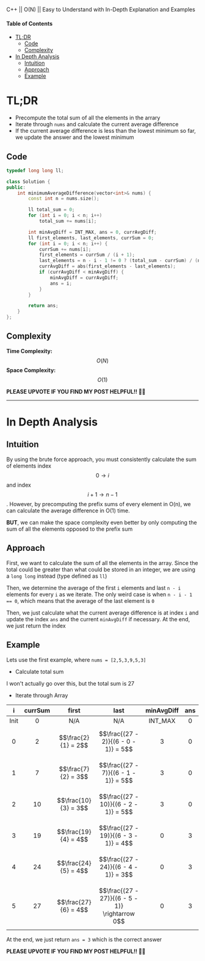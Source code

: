 C++ || O(N) || Easy to Understand with In-Depth Explanation and Examples

#### Table of Contents

- [TL;DR](#tldr)
  - [Code](#code)
  - [Complexity](#complexity)
- [In Depth Analysis](#in-depth-analysis)
  - [Intuition](#intuition)
  - [Approach](#approach)
  - [Example](#example)

# TL;DR

* Precompute the total sum of all the elements in the arrary
* Iterate through `nums` and calculate the current average difference
* If the current average difference is less than the lowest minimum so far, we update the answer and the lowest minimum

## Code

```c++
typedef long long ll;

class Solution {
public:
    int minimumAverageDifference(vector<int>& nums) {
        const int n = nums.size();

        ll total_sum = 0;
        for (int i = 0; i < n; i++)
            total_sum += nums[i];

        int minAvgDiff = INT_MAX, ans = 0, currAvgDiff;
        ll first_elements, last_elements, currSum = 0;
        for (int i = 0; i < n; i++) {
            currSum += nums[i];
            first_elements = currSum / (i + 1);
            last_elements = n - i - 1 != 0 ? (total_sum - currSum) / (n - i - 1) : 0;
            currAvgDiff = abs(first_elements - last_elements);
            if (currAvgDiff < minAvgDiff) {
                minAvgDiff = currAvgDiff;
                ans = i;
            }
        }

        return ans;
    }
};
```

## Complexity

**Time Complexity:** $$O(N)$$
**Space Complexity:** $$O(1)$$

**PLEASE UPVOTE IF YOU FIND MY POST HELPFUL!! 🥺😁**

---

# In Depth Analysis

## Intuition

By using the brute force approach, you must consistently calculate the sum of elements index $$0 \rightarrow i$$ and index $$i+1 \rightarrow n - 1$$. However, by precomputing the prefix sums of every element in O(n), we can calculate the average difference in O(1) time. 

**BUT**, we can make the space complexity even better by only computing the sum of all the elements opposed to the prefix sum

## Approach 

First, we want to calculate the sum of all the elements in the array. Since the total could be greater than what could be stored in an integer, we are using a `long long` instead (type defined as `ll`)

Then, we determine the average of the first `i` elements and last `n - i` elements for every `i` as we iterate. The only weird case is when `n - i - 1 == 0`, which means that the average of the last element is `0`

Then, we just calculate what the current average difference is at index `i` and update the index `ans` and the current `minAvgDiff` if necessary. At the end, we just return the index

## Example

Lets use the first example, where `nums = [2,5,3,9,5,3]`

* Calculate total sum

I won't actually go over this, but the total sum is 27

* Iterate through Array

|   i  | currSum |         first        |                       last                      | minAvgDiff | ans |
|:----:|:-------:|:--------------------:|:-----------------------------------------------:|:----------:|:---:|
| Init |    0    |          N/A         |                       N/A                       |   INT_MAX  |  0  |
|   0  |    2    |  $$\frac{2}{1} = 2$$ |       $$\frac{(27 - 2)}{(6 - 0 - 1)} = 5$$      |      3     |  0  |
|   1  |    7    |  $$\frac{7}{2} = 3$$ |       $$\frac{(27 - 7)}{(6 - 1 - 1)} = 5$$      |      3     |  0  |
|   2  |    10   | $$\frac{10}{3} = 3$$ |      $$\frac{(27 - 10)}{(6 - 2 - 1)} = 5$$      |      3     |  0  |
|   3  |    19   | $$\frac{19}{4} = 4$$ |      $$\frac{(27 - 19)}{(6 - 3 - 1)} = 4$$      |      0     |  3  |
|   4  |    24   | $$\frac{24}{5} = 4$$ |      $$\frac{(27 - 24)}{(6 - 4 - 1)} = 3$$      |      0     |  3  |
|   5  |    27   | $$\frac{27}{6} = 4$$ | $$\frac{(27 - 27)}{(6 - 5 - 1)} \rightarrow 0$$ |      0     |  3  |

At the end, we just return `ans = 3` which is the correct answer

**PLEASE UPVOTE IF YOU FIND MY POST HELPFUL!! 🥺😁**